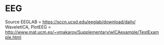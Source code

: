 # EEG
Source 
EEGLAB = https://sccn.ucsd.edu/eeglab/download/daily/
WaveletICA, PlotEEG = http://www.mat.ucm.es/~vmakarov/Supplementary/wICAexample/TestExample.html
